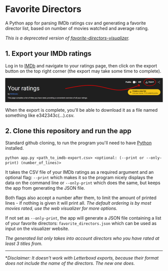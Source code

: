# Favorite Directors
A Python app for parsing IMDb ratings csv and generating a favorite director list, based on number of movies watched and average rating.

_This is a deprecated version of [favorite-directors-visualizer](https://github.com/nhmosko/favorite-directors-visualizer)._


## 1. Export your IMDb ratings
Log in to [IMDb](https://imdb.com) and navigate to your ratings page, then click on the export button on the top right corner (the export may take some time to complete).

![imdb ratings page with circled export button](images/imdb-export.png)

When the export is complete, you'll be able to download it as a file named something like e342343c(...).csv.

## 2. Clone this repository and run the app
Standard github cloning, to run the program you'll need to have [Python](https://www.python.org/downloads/) installed.

```
python app.py <path_to_imdb-export.csv> <optional: (--print or --only-print) (number_of_lines)>
```

It takes the CSV file of your IMDb ratings as a required argument and an optional flag: `--print` which makes it so the program nicely displays the data on the command line or `--only-print` which does the same, but keeps the app from generating the JSON file.

Both flags also accept a number after them, to limit the amount of printed lines - if nothing is given it will print all. _The default ordering is by most movies rated, use the web visualizer for more options._

If not set as `--only-print`, the app will generate a JSON file containing a list of your favorite directors: `favorite_directors.json` which can be used as input on the visualizer website.

_The generated list only takes into account directors who you have rated at least 3 titles from._

-----------------------
*_Disclaimer: It doesn't work with Letterboxd exports, because their format does not include the name of the directors. The new one does._
